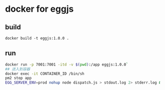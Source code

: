 # docker for eggjs
## build
`docker build -t eggjs:1.0.0 .`
## run    
``` bash
docker run -p 7001:7001 -itd -v $(pwd):/app eggjs:1.0.0`
## 进入到容器
docker exec -it CONTAINER_ID /bin/sh
pm2 stop app
EGG_SERVER_ENV=prod nohup node dispatch.js > stdout.log 2> stderr.log & # 后台启动
```



